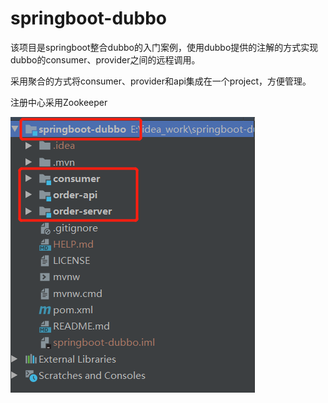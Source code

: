 # springboot-dubbo
该项目是springboot整合dubbo的入门案例，使用dubbo提供的注解的方式实现dubbo的consumer、provider之间的远程调用。

采用聚合的方式将consumer、provider和api集成在一个project，方便管理。

注册中心采用Zookeeper

![img](./sources/1589276239.png)
